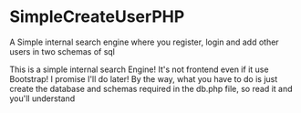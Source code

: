 # SimpleCreateUserPHP
A Simple internal search engine where you register, login and add other users in two schemas of sql

This is a simple internal search Engine! It's not frontend even if it use Bootstrap! I promise I'll do later! By the way, what you have to do is just create the database and schemas required
in the db.php file, so read it and you'll understand
